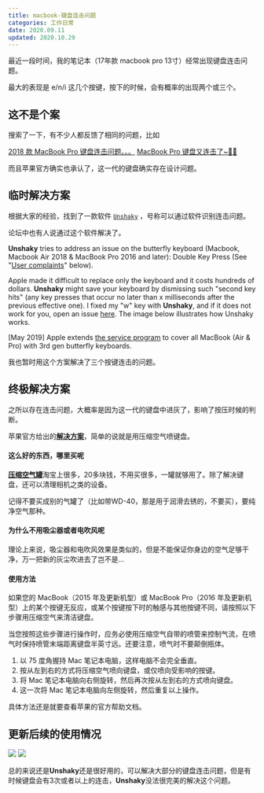 ```yaml
---
title: macbook-键盘连击问题
categories: 工作日常
date: 2020.09.11
updated: 2020.10.29
---
```


最近一段时间，我的笔记本（17年款 macbook pro 13寸）经常出现键盘连击问题。

最大的表现是 e/n/i 这几个按键，按下的时候，会有概率的出现两个或三个。

## 这不是个案

搜索了一下，有不少人都反馈了相同的问题，比如

[2018 款 MacBook Pro 键盘连击问题。。。](https://www.v2ex.com/t/494645)
[MacBook Pro 键盘又连击了~😤🤪](https://www.v2ex.com/t/432590)

而且苹果官方确实也承认了，这一代的键盘确实存在设计问题。

## 临时解决方案

根据大家的经验，找到了一款软件 [`Unshaky`](https://github.com/aahung/Unshaky) ，号称可以通过软件识别连击问题。

论坛中也有人说通过这个软件解决了。

**Unshaky** tries to address an issue on the butterfly keyboard (Macbook, Macbook Air 2018 & MacBook Pro 2016 and later): Double Key Press (See "[User complaints](#complaints-about-this-issue)" below). 

Apple made it difficult to replace only the keyboard and it costs hundreds of dollars. **Unshaky** might save your keyboard by dismissing such "second key hits" (any key presses that occur no later than x milliseconds after the previous effective one). I fixed my "w" key with **Unshaky**, and if it does not work for you, open an issue [here](https://github.com/aahung/Unshaky/issues). The image below illustrates how Unshaky works.

[May 2019] Apple extends [the service program](https://www.apple.com/ca/support/keyboard-service-program-for-macbook-and-macbook-pro/) to cover all MacBook (Air & Pro) with 3rd gen butterfly keyboards.

我也暂时用这个方案解决了三个按键连击的问题。

## 终极解决方案

之所以存在连击问题，大概率是因为这一代的键盘中进灰了，影响了按压时候的判断。

苹果官方给出的[**解决方案**](https://support.apple.com/zh-cn/HT205662)，简单的说就是用压缩空气喷键盘。

#### 这么好的东西，哪里买呢

[**压缩空气罐**](https://m.tb.cn/h.VWQwj5B)淘宝上很多，20多块钱，不用买很多，一罐就够用了。除了解决键盘，还可以清理相机之类的设备。

记得不要买成别的气罐了（比如带WD-40，那是用于润滑去锈的，不要买），要纯净空气那种。

#### 为什么不用吸尘器或者电吹风呢

理论上来说，吸尘器和电吹风效果是类似的，但是不能保证你身边的空气足够干净，万一把新的灰尘吹进去了岂不是...

#### 使用方法

如果您的 MacBook（2015 年及更新机型）或 MacBook Pro（2016 年及更新机型）上的某个按键无反应，或某个按键按下时的触感与其他按键不同，请按照以下步骤用压缩空气来清洁键盘。

当您按照这些步骤进行操作时，应务必使用压缩空气自带的喷管来控制气流，在喷气时保持喷管末端距离键盘半英寸远。还要注意，喷气时不要颠倒瓶体。

1. 以 75 度角握持 Mac 笔记本电脑，这样电脑不会完全垂直。
2. 按从左到右的方式将压缩空气喷向键盘，或仅喷向受影响的按键。
3. 将 Mac 笔记本电脑向右侧旋转，然后再次按从左到右的方式喷向键盘。
4. 这一次将 Mac 笔记本电脑向左侧旋转，然后重复以上操作。

具体方法还是就要查看苹果的官方帮助文档。


## 更新后续的使用情况

![](/images/other_1.png)
![](/images/other_2.png)

总的来说还是**Unshaky**还是很好用的，可以解决大部分的键盘连击问题，但是有时候键盘会有3次或者以上的连击，**Unshaky**没法很完美的解决这个问题。